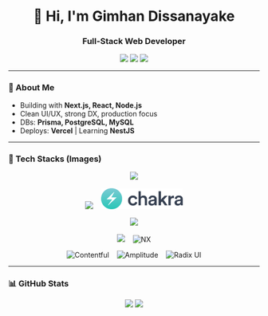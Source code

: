 <h1 align="center">👋 Hi, I'm Gimhan Dissanayake</h1>
<h3 align="center">Full-Stack Web Developer</h3>

<p align="center">
  <a href="https://linkedin.com/in/gimhandissanayake"><img src="https://img.shields.io/badge/LinkedIn-blue?logo=linkedin&logoColor=white" /></a>
  <a href="mailto:gimhan.dev@gmail.com"><img src="https://img.shields.io/badge/Email-red?logo=gmail&logoColor=white" /></a>
  <a href="https://github.com/Gimhan001"><img src="https://img.shields.io/badge/GitHub-black?logo=github&logoColor=white" /></a>
</p>

---

### 🚀 About Me
- Building with **Next.js, React, Node.js**
- Clean UI/UX, strong DX, production focus
- DBs: **Prisma, PostgreSQL, MySQL**
- Deploys: **Vercel** | Learning **NestJS**

---

### 🧰 Tech Stacks (Images)

<!-- Row 1: Core -->
<p align="center">
  <img src="https://skillicons.dev/icons?i=nextjs,react,nodejs,typescript,javascript" height="48" />
</p>

<!-- Row 2: Styling / State -->
<p align="center">
  <img src="https://skillicons.dev/icons?i=tailwind,redux,sass,bootstrap,materialui" height="48" />
  &nbsp;&nbsp;
  <!-- Chakra UI -->
  <img src="https://raw.githubusercontent.com/chakra-ui/chakra-ui/main/logo/logo-colored.svg" height="42" title="Chakra UI" alt="Chakra UI" />
</p>

<!-- Row 3: Backend / DB -->
<p align="center">
  <img src="https://skillicons.dev/icons?i=nestjs,express,prisma,postgres,mysql" height="48" />
</p>

<!-- Row 4: Tools / DevOps -->
<p align="center">
  <img src="https://skillicons.dev/icons?i=vercel,gcp,git,github,vscode" height="48" />
  &nbsp;&nbsp;
  <!-- NX -->
  <img src="https://raw.githubusercontent.com/nrwl/nx/master/images/nx-logo.png" height="42" title="NX Monorepo" alt="NX" />
</p>

<!-- Row 5: Extras -->
<p align="center">
  <!-- Contentful -->
  <img src="https://cdn.simpleicons.org/contentful" height="40" title="Contentful" alt="Contentful" />
  &nbsp;&nbsp;
  <!-- Amplitude -->
  <img src="https://cdn.simpleicons.org/amplitudedotcom" height="40" title="Amplitude" alt="Amplitude" />
  &nbsp;&nbsp;
  <!-- ShadCN (Radix base icon) -->
  <img src="https://cdn.simpleicons.org/radixui" height="40" title="shadcn/ui (Radix Base)" alt="Radix UI" />
</p>

---

### 📊 GitHub Stats
<div align="center">
  <img src="https://github-readme-stats.vercel.app/api?username=Gimhan001&show_icons=true&theme=radical&hide_border=true" height="160" />
  <img src="https://github-readme-stats.vercel.app/api/top-langs?username=Gimhan001&layout=compact&langs_count=8&theme=radical&hide_border=true" height="160" />
</div>
